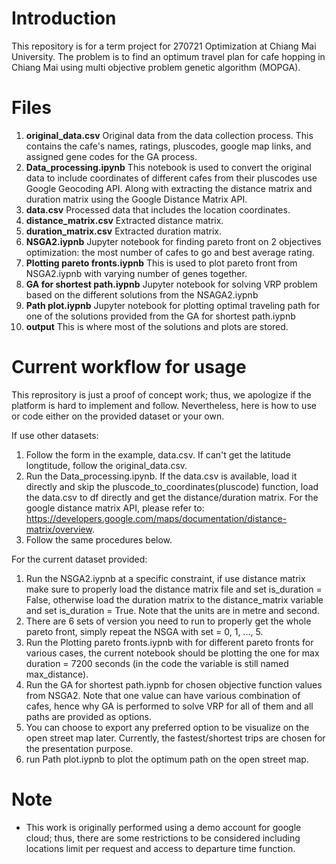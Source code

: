 # Introduction

This repository is for a term project for 270721 Optimization at Chiang Mai University. The problem is to find an optimum travel plan for cafe hopping in Chiang Mai using multi objective problem genetic algorithm (MOPGA).

# Files

1.   **original_data.csv** Original data from the data collection process. This contains the cafe's names, ratings, pluscodes, google map links, and assigned gene codes for the GA process.
2.   **Data_processing.ipynb** This notebook is used to convert the original data to include coordinates of different cafes from their pluscodes use Google Geocoding API. Along with extracting the distance matrix and duration matrix using the Google Distance Matrix API.
3.   **data.csv** Processed data that includes the location coordinates.
4.   **distance_matrix.csv** Extracted distance matrix.
5.   **duration_matrix.csv** Extracted duration matrix.
6.   **NSGA2.iypnb** Jupyter notebook for finding pareto front on 2 objectives optimization: the most number of cafes to go and best average rating.
7.   **Plotting pareto fronts.iypnb** This is used to plot pareto front from NSGA2.iypnb with varying number of genes together.
8.   **GA for shortest path.iypnb** Jupyter notebook for solving VRP problem based on the different solutions from the NSAGA2.iypnb
9.   **Path plot.iypnb** Jupyter notebook for plotting optimal traveling path for one of the solutions provided from the GA for shortest path.iypnb
10.   **output** This is where most of the solutions and plots are stored.

# Current workflow for usage
This reprository is just a proof of concept work; thus, we apologize if the platform is hard to implement and follow. Nevertheless, here is how to use or code either on the provided dataset or your own.

If use other datasets:
1. Follow the form in the example, data.csv. If can't get the latitude longtitude, follow the original_data.csv.
2. Run the Data_processing.ipynb. If the data.csv is available, load it directly and skip the pluscode_to_coordinates(pluscode) function, load the data.csv to df directly and get the distance/duration matrix. For the google distance matrix API, please refer to: https://developers.google.com/maps/documentation/distance-matrix/overview.
3. Follow the same procedures below.

For the current dataset provided:
1. Run the NSGA2.iypnb at a specific constraint, if use distance matrix make sure to properly load the distance matrix file and set is_duration = False, otherwise load the duration matrix to the distance_matrix variable and set is_duration = True. Note that the units are in metre and second.
2. There are 6 sets of version you need to run to properly get the whole pareto front, simply repeat the NSGA with set = 0, 1, ..., 5.
3. Run the Plotting pareto fronts.iypnb with for different pareto fronts for various cases, the current notebook should be plotting the one for max duration = 7200 seconds (in the code the variable is still named max_distance).
4. Run the GA for shortest path.iypnb for chosen objective function values from NSGA2. Note that one value can have various combination of cafes, hence why GA is performed to solve VRP for all of them and all paths are provided as options.
5. You can choose to export any preferred option to be visualize on the open street map later. Currently, the fastest/shortest trips are chosen for the presentation purpose.
6. run Path plot.iypnb to plot the optimum path on the open street map.
    

# Note
- This work is originally performed using a demo account for google cloud; thus, there are some restrictions to be considered including locations limit per request and access to departure time function.
